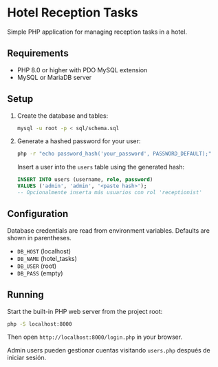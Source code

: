 # Hotel Reception Tasks

Simple PHP application for managing reception tasks in a hotel.

## Requirements
- PHP 8.0 or higher with PDO MySQL extension
- MySQL or MariaDB server

## Setup

1. Create the database and tables:
   ```sh
   mysql -u root -p < sql/schema.sql
   ```
2. Generate a hashed password for your user:
   ```sh
   php -r "echo password_hash('your_password', PASSWORD_DEFAULT);"
   ```
   Insert a user into the `users` table using the generated hash:
   ```sql
   INSERT INTO users (username, role, password)
   VALUES ('admin', 'admin', '<paste hash>');
   -- Opcionalmente inserta más usuarios con rol 'receptionist'
   ```

## Configuration

Database credentials are read from environment variables. Defaults are shown in parentheses.

- `DB_HOST` (localhost)
- `DB_NAME` (hotel_tasks)
- `DB_USER` (root)
- `DB_PASS` (empty)

## Running

Start the built-in PHP web server from the project root:

```sh
php -S localhost:8000
```

Then open `http://localhost:8000/login.php` in your browser.

Admin users pueden gestionar cuentas visitando `users.php` después de iniciar
sesión.

